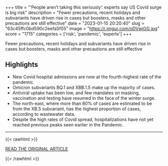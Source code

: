 +++
title = "‘People aren’t taking this seriously’: experts say US Covid surge is big risk"
description = "Fewer precautions, recent holidays and subvariants have driven rise in cases but boosters, masks and other precautions are still effective"
date = "2023-01-15 20:20:40"
slug = "63c45ffc0bd590c2eefa5f05"
image = "https://i.imgur.com/oDVwiGG.jpg"
score = "1715"
categories = ['risk', 'pandemic', 'experts']
+++

Fewer precautions, recent holidays and subvariants have driven rise in cases but boosters, masks and other precautions are still effective

## Highlights

- New Covid hospital admissions are now at the fourth-highest rate of the pandemic.
- Omicron subvariants BQ.1 and XBB.1.5 make up the majority of cases.
- Antiviral uptake has been low, and few mandates on masking, vaccination and testing have resumed in the face of the winter surge.
- The north-east, where more than 80% of cases are estimated to be from the XB.5 subvariant, has the highest proportion of cases, according to wastewater data.
- Despite the high rates of Covid spread, hospitalizations have not yet reached previous peaks seen earlier in the Pandemic.

---

{{< rawhtml >}}
  <p class="article-category">
    <a target="_blank" href="https://www.theguardian.com/world/2023/jan/15/covid-19-coronavirus-us-surge-complacency">READ THE ORIGINAL ARTICLE</a>
  </p>
{{< /rawhtml >}}
